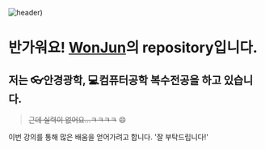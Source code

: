 ![header](https://capsule-render.vercel.app/api?type=soft&color=auto&height=200&section=header&text=Wonjun%20Kim&fontSize=30))

# 반가워요! [WonJun](https://github.com/wjun-kim/OpenSourceSW)의 repository입니다.

## 저는 👓**안경광학**, :computer:**컴퓨터공학** 복수전공을 하고 있습니다.
> ~~근데 실력이 없어요...ㅋㅋㅋㅋ~~ :smile:

이번 강의를 통해 많은 배움을 얻어가려고 합니다. 
'잘 부탁드립니다!'

